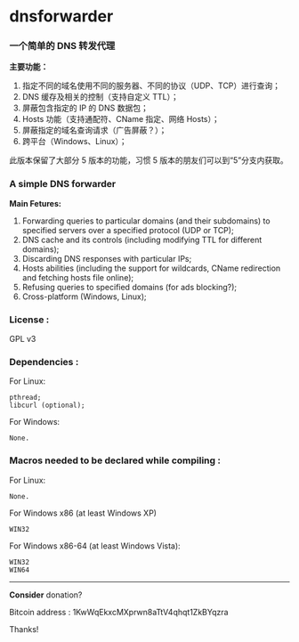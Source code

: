 dnsforwarder
============

### 一个简单的 DNS 转发代理

**主要功能：**

1. 指定不同的域名使用不同的服务器、不同的协议（UDP、TCP）进行查询；
2. DNS 缓存及相关的控制（支持自定义 TTL）；
3. 屏蔽包含指定的 IP 的 DNS 数据包；
4. Hosts 功能（支持通配符、CName 指定、网络 Hosts）；
5. 屏蔽指定的域名查询请求（广告屏蔽？）；
6. 跨平台（Windows、Linux）；

此版本保留了大部分 5 版本的功能，习惯 5 版本的朋友们可以到“5”分支内获取。

### A simple DNS forwarder

**Main Fetures:**

1. Forwarding queries to particular domains (and their subdomains) to specified servers over a specified protocol (UDP or TCP);
2. DNS cache and its controls (including modifying TTL for different domains);
3. Discarding DNS responses with particular IPs;
4. Hosts abilities (including the support for wildcards, CName redirection and fetching hosts file online);
5. Refusing queries to specified domains (for ads blocking?);
6. Cross-platform (Windows, Linux);

### License :
GPL v3

### Dependencies :

  For Linux:

    pthread;
    libcurl (optional);

  For Windows:

    None.

### Macros needed to be declared while compiling :

  For Linux:

    None.

  For Windows x86 (at least Windows XP)

    WIN32

  For Windows x86-64 (at least Windows Vista):

    WIN32
    WIN64
- - -
**Consider** donation?

Bitcoin address : 1KwWqEkxcMXprwn8aTtV4qhqt1ZkBYqzra

Thanks!
